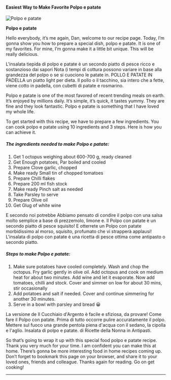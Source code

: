             

#### Easiest Way to Make Favorite Polpo e patate

![Polpo e patate](https://img-global.cpcdn.com/recipes/579bf4380cc54818/751x532cq70/polpo-e-patate-recipe-main-photo.jpg)

**Polpo e patate**

Hello everybody, it’s me again, Dan, welcome to our recipe page. Today, I’m gonna show you how to prepare a special dish, polpo e patate. It is one of my favorites. For mine, I’m gonna make it a little bit unique. This will be really delicious.

L'insalata tiepida di polpo e patate è un secondo piatto di pesce ricco e sostanzioso dai sapori Nota (i tempi di cottura possono variare in base alla grandezza del polpo o se si cuociono le patate in. POLLO E PATATE IN PADELLA un piatto light per dieta. Il pollo o il tacchino, sia intero che a fette, viene cotto in padella, con cubetti di patate e rosmarino.

Polpo e patate is one of the most favored of recent trending meals on earth. It’s enjoyed by millions daily. It’s simple, it’s quick, it tastes yummy. They are fine and they look fantastic. Polpo e patate is something that I have loved my whole life.

To get started with this recipe, we have to prepare a few ingredients. You can cook polpo e patate using 10 ingredients and 3 steps. Here is how you can achieve it.

##### The ingredients needed to make Polpo e patate:

1.  Get 1 octopus weighing about 600-700 g, ready cleaned
2.  Get Enough potatoes, Par boiled and cooled
3.  Prepare Clove garlic, chopped
4.  Make ready Small tin of chopped tomatoes
5.  Prepare Chilli flakes
6.  Prepare 200 ml fish stock
7.  Make ready Pinch salt as needed
8.  Take Parsley to serve
9.  Prepare Olive oil
10.  Get Glug of white wine

E secondo noi potrebbe Abbiamo pensato di condire il polpo con una salsa molto semplice a base di prezzemolo, limone e. Il Polpo con patate è un secondo piatto di pesce squisito! E otterrete un Polpo con patate morbidissimo al morso, squisito, profumato che vi strapperà applausi! L'insalata di polpo con patate è una ricetta di pesce ottima come antipasto o secondo piatto.

##### Steps to make Polpo e patate:

1.  Make sure potatoes have cooled completely. Wash and chop the octopus. Fry garlic gently in olive oil. Add octopus and cook on medium heat for about two minutes. Add wine and let it evaporate. Now add tomatoes, chilli and stock. Cover and simmer on low for about 30 mins, stir occasionally
2.  Add potatoes and salt if needed. Cover and continue simmering for another 30 minutes.
3.  Serve in a bowl with parsley and bread 😀

La versione de Il Cucchiaio d'Argento è facile e sfiziosa, da provare! Come fare il Polpo con patate. Prima di tutto occorre pulire accuratamente il polpo. Mettere sul fuoco una grande pentola piena d'acqua con il sedano, la cipolla e l'aglio. Insalata di polpo e patate. di Ricette della Nonna in Antipasti.

So that’s going to wrap it up with this special food polpo e patate recipe. Thank you very much for your time. I am confident you can make this at home. There’s gonna be more interesting food in home recipes coming up. Don’t forget to bookmark this page on your browser, and share it to your loved ones, friends and colleague. Thanks again for reading. Go on get cooking!

* * *